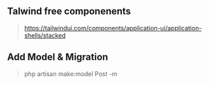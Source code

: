 ## Talwind free componenents

> https://tailwindui.com/components/application-ui/application-shells/stacked

## Add Model & Migration

> php artisan make:model Post -m
